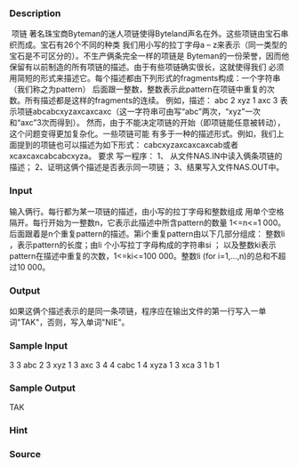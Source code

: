
### Description
 项链 
著名珠宝商Byteman的迷人项链使得Byteland声名在外。这些项链由宝石串织而成。宝石有26个不同的种类 
我们用小写的拉丁字母a – z来表示（同一类型的宝石是不可区分的）。不生产俩条完全一样的项链是 
Byteman的一份荣誉，因而他保留有以前制造的所有项链的描述。由于有些项链确实很长，这就使得我们 
必须用简短的形式来描述它。每个描述都由下列形式的fragments构成：一个字符串（我们称之为pattern） 
后面跟一整数，整数表示此pattern在项链中重复的次数。所有描述都是这样的fragments的连续。 
例如，描述： 
abc 2 xyz 1 axc 3 
表示项链abcabcxyzaxcaxcaxc（这一字符串可由写“abc”两次，“xyz”一次和“axc”3次而得到）。 
然而，由于不能决定项链的开始（即项链能任意被转动），这个问题变得更加复杂化。一些项链可能 
有多于一种的描述形式。例如，我们上面提到的项链也可以描述为如下形式： 
cabcxyzaxcaxcaxcab或者xcaxcaxcabcabcxyza。 
要求 
写一程序： 
1、 从文件NAS.IN中读入俩条项链的描述； 
2、证明这俩个描述是否表示同一项链； 
3、结果写入文件NAS.OUT中。 


### Input
输入俩行。每行都为某一项链的描述，由小写的拉丁字母和整数组成 
用单个空格隔开。每行开始为一整数n，它表示此描述中所含pattern的数量 
1<=n<=1 000。后面跟着是n个重复pattern的描述。第i个重复pattern由以下几部分组成： 
整数li ，表示pattern的长度；由li 个小写拉丁字母构成的字符串si ； 
以及整数ki表示pattern在描述中重复的次数，1<=ki<=100 000。整数li (for i=1,...,n)的总和不超过10 000。 


### Output
如果这俩个描述表示的是同一条项链，程序应在输出文件的第一行写入一单词"TAK"，否则，写入单词"NIE"。 


		


### Sample Input
3 3 abc 2 3 xyz 1 3 axc 3
4 4 cabc 1 4 xyza 1 3 xca 3 1 b 1



### Sample Output
TAK

### Hint

### Source
